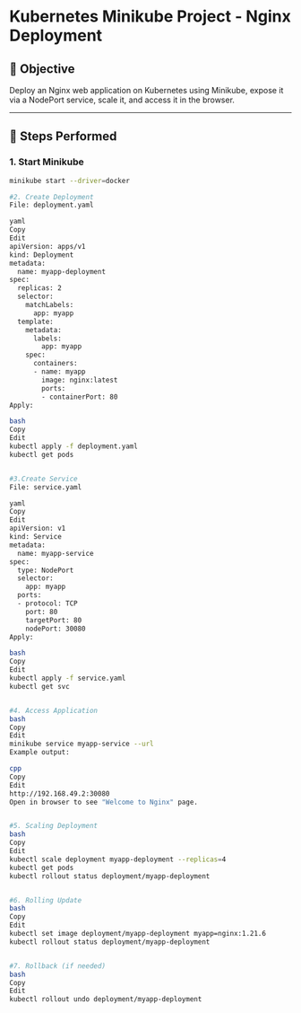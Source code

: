 # Kubernetes Minikube Project - Nginx Deployment

## 🎯 Objective
Deploy an Nginx web application on Kubernetes using Minikube, expose it via a NodePort service, scale it, and access it in the browser.

---

## 📌 Steps Performed

### 1. Start Minikube
```bash
minikube start --driver=docker

#2. Create Deployment
File: deployment.yaml

yaml
Copy
Edit
apiVersion: apps/v1
kind: Deployment
metadata:
  name: myapp-deployment
spec:
  replicas: 2
  selector:
    matchLabels:
      app: myapp
  template:
    metadata:
      labels:
        app: myapp
    spec:
      containers:
      - name: myapp
        image: nginx:latest
        ports:
        - containerPort: 80
Apply:

bash
Copy
Edit
kubectl apply -f deployment.yaml
kubectl get pods


#3.Create Service
File: service.yaml

yaml
Copy
Edit
apiVersion: v1
kind: Service
metadata:
  name: myapp-service
spec:
  type: NodePort
  selector:
    app: myapp
  ports:
  - protocol: TCP
    port: 80
    targetPort: 80
    nodePort: 30080
Apply:

bash
Copy
Edit
kubectl apply -f service.yaml
kubectl get svc


#4. Access Application
bash
Copy
Edit
minikube service myapp-service --url
Example output:

cpp
Copy
Edit
http://192.168.49.2:30080
Open in browser to see "Welcome to Nginx" page.


#5. Scaling Deployment
bash
Copy
Edit
kubectl scale deployment myapp-deployment --replicas=4
kubectl get pods
kubectl rollout status deployment/myapp-deployment


#6. Rolling Update
bash
Copy
Edit
kubectl set image deployment/myapp-deployment myapp=nginx:1.21.6
kubectl rollout status deployment/myapp-deployment


#7. Rollback (if needed)
bash
Copy
Edit
kubectl rollout undo deployment/myapp-deployment

